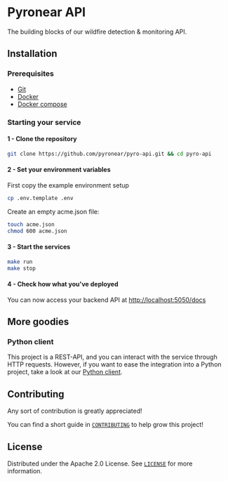 # Pyronear API

The building blocks of our wildfire detection & monitoring API.

## Installation

### Prerequisites

- [Git](https://git-scm.com/book/en/v2/Getting-Started-Installing-Git)
- [Docker](https://docs.docker.com/engine/install/)
- [Docker compose](https://docs.docker.com/compose/)

### Starting your service

#### 1 - Clone the repository

```bash
git clone https://github.com/pyronear/pyro-api.git && cd pyro-api
```
#### 2 - Set your environment variables

First copy the example environment setup
```bash
cp .env.template .env
```

Create an empty acme.json file:

```bash
touch acme.json
chmod 600 acme.json
```

#### 3 - Start the services

```bash
make run
make stop
```

#### 4 - Check how what you've deployed

You can now access your backend API at [http://localhost:5050/docs](http://localhost:5050/docs)

## More goodies

### Python client

This project is a REST-API, and you can interact with the service through HTTP requests. However, if you want to ease the integration into a Python project, take a look at our [Python client](client).

## Contributing

Any sort of contribution is greatly appreciated!

You can find a short guide in [`CONTRIBUTING`](CONTRIBUTING.md) to help grow this project!

## License

Distributed under the Apache 2.0 License. See [`LICENSE`](LICENSE) for more information.
